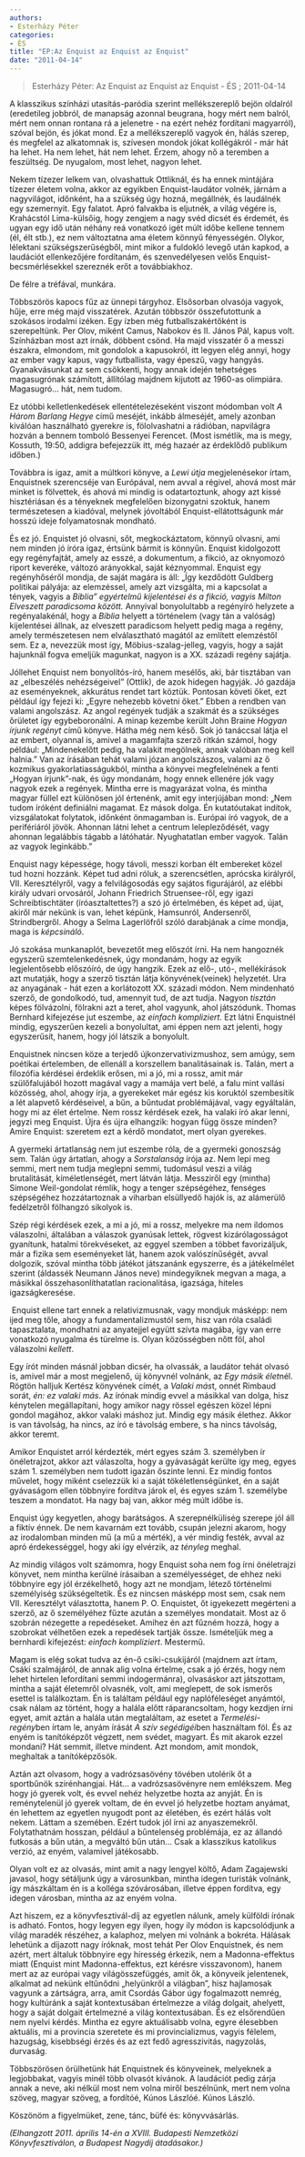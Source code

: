 ```yaml
---
authors: 
- Esterházy Péter
categories: 
- ÉS
title: "EP:Az Enquist az Enquist az Enquist"
date: "2011-04-14"
---
```

> Esterházy Péter: Az Enquist az Enquist az Enquist - ÉS ; 2011-04-14

A klasszikus színházi utasítás-paródia szerint mellékszereplő bejön oldalról (eredetileg jobbról, de manapság azonnal beugrana, hogy mért nem balról, mért nem onnan rontana rá a jelenetre - na ezért nehéz fordítani magyarról), szóval bejön, és jókat mond. Ez a mellékszereplő vagyok én, hálás szerep, és megfelel az alkatomnak is, szívesen mondok jókat kollégákról - már hát ha lehet. Ha nem lehet, hát nem lehet. Érzem, ahogy nő a teremben a feszültség. De nyugalom, most lehet, nagyon lehet.

Nekem tízezer lelkem van, olvashattuk Ottliknál, és ha ennek mintájára tízezer életem volna, akkor az egyikben Enquist-laudátor volnék, járnám a nagyvilágot, időnként, ha a szükség úgy hozná, megállnék, és laudálnék egy szemernyit. Egy falatot. Apró falvakba is eljutnék, a világ végére is, Krahácstól Lima-külsőig, hogy zengjem a nagy svéd dicsét és érdemét, és ugyan egy idő után néhány reá vonatkozó igét múlt időbe kellene tennem (él, élt stb.), ez nem változtatna ama életem könnyű fényességén. Olykor, lélektani szükségszerűségből, mint mikor a fuldokló levegő után kapkod, a laudációt ellenkezőjére fordítanám, és szenvedélyesen velős Enquist-becsmérlésekkel szereznék erőt a továbbiakhoz.

De félre a tréfával, munkára.

Többszörös kapocs fűz az ünnepi tárgyhoz. Elsősorban olvasója vagyok, hűje, erre még majd visszatérek. Azután többször összefutottunk a szokásos irodalmi izéken. Egy ízben még futballszakértőként is szerepeltünk. Per Olov, miként Camus, Nabokov és II. János Pál, kapus volt. Színházban most azt írnák, döbbent csönd. Ha majd visszatér ő a messzi északra, elmondom, mit gondolok a kapusokról, itt legyen elég annyi, hogy az ember vagy kapus, vagy futballista, vagy épeszű, vagy hangyás. Gyanakvásunkat az sem csökkenti, hogy annak idején tehetséges magasugrónak számított, állítólag majdnem kijutott az 1960-as olimpiára. Magasugró... hát, nem tudom.

Ez utóbbi kelletlenkedések ellentételezéseként viszont módomban volt *A Három Barlang Hegye* című meséjét, inkább álmeséjét, amely azonban kiválóan használható gyerek*re* is, fölolvashatni a rádióban, napvilágra hozván a bennem tomboló Bessenyei Ferencet. (Most ismétlik, ma is megy, Kossuth, 19:50, addigra befejezzük itt, még hazaér az érdeklődő publikum időben.)

Továbbra is igaz, amit a múltkori könyve, a *Lewi útja* megjelenésekor írtam, Enquistnek szerencséje van Európával, nem avval a régivel, ahová most már minket is fölvettek, és ahová mi mindig is odatartoztunk, ahogy azt kissé hisztériásan és a tényeknek megfelelően bizonygatni szoktuk, hanem természetesen a kiadóval, melynek jóvoltából En­quist-ellátottságunk már hosszú ideje folyamatosnak mondható.

És ez jó. Enquistet jó olvasni, sőt, megkockáztatom, könnyű olvasni, ami nem minden jó íróra igaz, értsünk bármit is könnyűn. Enquist kidolgozott egy regényfajtát, amely az esszé, a dokumentum, a fikció, az oknyomozó riport keveréke, változó arányokkal, saját kéznyommal. Enquist egy regényhőséről mondja, de saját magára is áll: „Így kezdődött Guldberg politikai pályája: az elemzéssel, amely azt vizsgálta, mi a kapcsolat a tények, vagyis a *Biblia” egyértelmű kijelentései és a fikció, vagyis Milton *Elveszett paradicsoma* között.* Annyival bonyolultabb a regényíró helyzete a regényalakénál, hogy a *Biblia* helyett a történelem (vagy tán a valóság) kijelentései állnak, az elveszett paradicsom helyett pedig maga a regény, amely természetesen nem elválasztható magától az említett elemzéstől sem. Ez a, nevezzük most így, Möbius-szalag-jelleg, vagyis, hogy a saját hajunknál fogva emeljük magunkat, nagyon is a XX. századi regény sajátja.

Jóllehet Enquist nem bonyolítós-író, hanem mesélős, aki, bár tisztában van az „elbeszélés nehézségeivel” (Ottlik), de azok hidegen hagyják. Jó gazdája az eseményeknek, akkurátus rendet tart köztük. Pontosan követi őket, ezt például így fejezi ki: „Egyre nehezebb követni őket.” Ebben a rendben van valami angolszász. Az angol regények tudják a szakmát és a szükséges őrületet így egybeboronálni. A minap kezembe került John Braine *Hogyan írjunk regényt* című könyve. Hátha még nem késő. Sok jó tanáccsal látja el az embert, olyannal is, amivel a magamfajta szerző ritkán számol, hogy például: „Mindenekelőtt pedig, ha valakit megölnek, annak valóban meg kell halnia.” Van az írásában tehát valami józan angolszászos, valami az ő kozmikus gyakorlatiasságukból, mintha a könyvei megfelelnének a fenti „Hogyan írjunk”-nak, és úgy mondanám, hogy ennek ellenére jók vagy nagyok ezek a regények. Mintha erre is magyarázat volna, és mintha magyar füllel ezt különösen jól értenénk, amit egy interjújában mond: „Nem tudom íróként definiálni magamat. Ez mások dolga. Én kutatóutakat indítok, vizsgálatokat folytatok, időnként önmagamban is. Európai író vagyok, de a perifériáról jövök. Ahonnan látni lehet a centrum lelepleződését, vagy ahonnan legalábbis tágabb a látóhatár. Nyughatatlan ember vagyok. Talán az vagyok leginkább.”

Enquist nagy képessége, hogy távoli, messzi korban élt embereket közel tud hozni hozzánk. Képet tud adni róluk, a szerencsétlen, aprócska királyról, VII. Keresztélyről, vagy a felvilágosodás egy sajátos figurájáról, az elébbi király udvari orvosáról, Johann Friedrich Struensee-ről, egy igazi Schreibtischtäter (íróasztaltettes?) a szó jó értelmében, és képet ad, újat, akiről már nekünk is van, lehet képünk, Hamsunról, Andersenről, Strindbergről. Ahogy a Selma Lagerlöfről szóló darabjának a címe mondja, maga is *képcsináló*.

Jó szokása munkanaplót, bevezetőt meg előszót írni. Ha nem hangoznék egyszerű szemtelenkedésnek, úgy mondanám, hogy az egyik legjelentősebb előszóíró, de úgy hangzik. Ezek az elő-, utó-, mellékírások azt mutatják, hogy a szerző tisztán látja könyvének(veinek) helyzetét. Ura az anyagának - hát ezen a korlátozott XX. századi módon. Nem mindenható szerző, de gondolkodó, tud, amennyit tud, de azt tudja. Nagyon *tisztán* képes fölvázolni, fölrakni azt a teret, ahol vagyunk, ahol játszódunk. Thomas Bernhard kifejezése jut eszembe, az *einfach kompliziert*. Ezt látni Enquistnél mindig, egyszerűen kezeli a bonyolultat, ami éppen nem azt jelenti, hogy egyszerűsít, hanem, hogy jól látszik a bonyolult.

Enquistnek nincsen köze a terjedő újkonzervativizmushoz, sem amúgy, sem poétikai értelemben, de ellenáll a korszellem banalitásainak is. Talán, mert a filozófia kérdései érdeklik erősen, mi a jó, mi a rossz, amit már szülőfalujából hozott magával vagy a mamája vert belé, a falu mint vallási közösség, ahol, ahogy írja, a gyerekeket már egész kis koruktól szembesítik a lét alapvető kérdéseivel, a bűn, a bűntudat problémájával, vagy egyáltalán, hogy mi az élet értelme. Nem rossz kérdések ezek, ha valaki író akar lenni, jegyzi meg Enquist. Újra és újra elhangzik: hogyan függ össze minden? Amire Enquist: szeretem ezt a kérdő mondatot, mert olyan gyerekes.

A gyermeki ártatlanság nem jut eszembe róla, de a gyermeki gonoszság sem. Talán úgy ártatlan, ahogy a *Sorstalanság* írója az. Nem lepi meg semmi, mert nem tudja meglepni semmi, tudomásul veszi a világ brutalitását, kíméletlenségét, mert látván látja. Messziről egy (mintha) Simone Weil-gondolat rémlik, hogy a tenger szépségéhez, fenséges szépségéhez hozzátartoznak a viharban elsüllyedő hajók is, az alámerülő fedélzetről fölhangzó sikolyok is.

Szép régi kérdések ezek, a mi a jó, mi a rossz, melyekre ma nem ildomos válaszolni, általában a válaszok gyanúsak lettek, rögvest kizárólagosságot gyanítunk, hatalmi törekvéseket, az eggyel szemben a többet favorizáljuk, már a fizika sem eseményeket lát, hanem azok valószínűségét, avval dolgozik, szóval mintha több játékot játszanánk egyszerre, és a játékelmélet szerint (áldassék Neumann János neve) mindegyiknek megvan a maga, a másikkal összehasonlíthatatlan racionalitása, igazsága, hiteles igazságkeresése.

 Enquist ellene tart ennek a relativizmusnak, vagy mondjuk másképp: nem ijed meg tőle, ahogy a fundamentalizmustól sem, hisz van róla családi tapasztalata, mondhatni az anyatejjel együtt szívta magába, így van erre vonatkozó nyugalma és türelme is. Olyan közösségben nőtt föl, ahol válaszolni *kellett*.

Egy írót minden másnál jobban dicsér, ha olvassák, a laudátor tehát olvasó is, amivel már a most megjelenő, új könyvnél volnánk, az *Egy másik élet*nél. Rögtön halljuk Kertész könyvének címét, a *Valaki más*t, onnét Rimbaud sorát, *én: ez valaki más*. Az írónak mindig evvel a másikkal van dolga, hisz kénytelen megállapítani, hogy amikor nagy rössel egészen közel lépni gondol magához, akkor valaki máshoz jut. Mindig egy másik élethez. Akkor is van távolság, ha nincs, az író e távolság embere, s ha nincs távolság, akkor teremt.

Amikor Enquistet arról kérdezték, mért egyes szám 3. személyben ír önéletrajzot, akkor azt válaszolta, hogy a gyávaságát kerülte így meg, egyes szám 1. személyben nem tudott igazán őszinte lenni. Ez mindig fontos művelet, hogy miként cselezzük ki a saját tökéletlenségünket, én a saját gyávaságom ellen többnyire fordítva járok el, és egyes szám 1. személybe teszem a mondatot. Ha nagy baj van, akkor még múlt időbe is.

Enquist úgy kegyetlen, ahogy barátságos. A szerepnélküliség szerepe jól áll a fiktív énnek. De nem kavarnám ezt tovább, csupán jelezni akarom, hogy az irodalomban minden mű (a mű a mérték), a vér mindig festék, avval az apró érdekességgel, hogy aki így elvérzik, az *tényleg* meghal.

Az mindig világos volt számomra, hogy Enquist soha nem fog írni önéletrajzi könyvet, nem mintha kerülné írásaiban a személyességet, de ehhez neki többnyire egy jól érzékelhető, hogy azt ne mondjam, létező történelmi személyiség szükségeltetik. És ez nincsen másképp most sem, csak nem VII. Keresztélyt választotta, hanem P. O. Enquistet, őt igyekezett megérteni a szerző, az ő személyéhez fűzte azután a személyes mondatait. Most az ő szobrán nézegette a repedéseket. Amihez én azt fűzném hozzá, hogy a szobrokat vélhetően ezek a repedések tartják össze. Ismételjük meg a bernhardi kifejezést: *einfach kompliziert*. Mestermű.

Magam is elég sokat tudva az én-ő csiki-csukijáról (majdnem azt írtam, Csáki szalmájáról, de annak alig volna értelme, csak a jó érzés, hogy nem lehet hirtelen lefordítani semmi indogermánra), olvasáskor azt játszottam, mintha a saját életemről olvasnék, volt, ami meglepett, de sok ismerős esettel is találkoztam. Én is találtam például egy naplóféleséget anyámtól, csak nálam az történt, hogy a halála előtt ráparancsoltam, hogy kezdjen írni egyet, amit aztán a halála után megtaláltam, az esetet a *Termelési-regény*ben írtam le, anyám írását *A szív segédigéi*ben használtam föl. És az enyém is tanítóképzőt végzett, nem svédet, magyart. És mit akarok ezzel mondani? Hát semmit, illetve mindent. Azt mondom, amit mondok, meghaltak a tanítóképzősök.

Aztán azt olvasom, hogy a vadrózsasövény tövében utolérik őt a sportbűnök szirénhangjai. Hát... a vadrózsasövényre nem emlékszem. Meg hogy jó gyerek volt, és evvel nehéz helyzetbe hozta az anyját. Én is reménytelenül jó gyerek voltam, de én evvel jó helyzetbe hoztam anyámat, én lehettem az egyetlen nyugodt pont az életében, és ezért hálás volt nekem. Láttam a szemében. Ezért tudok jól írni az anyaszemekről. Folytathatnám hosszan, például a bűntelenség problémája, ez az állandó futkosás a bűn után, a megváltó bűn után... Csak a klasszikus katolikus verzió, az enyém, valamivel játékosabb.

Olyan volt ez az olvasás, mint amit a nagy lengyel költő, Adam Zagajewski javasol, hogy sétáljunk úgy a városunkban, mintha idegen turisták volnánk, így mászkáltam én is a kolléga szóvárosában, illetve éppen fordítva, egy idegen városban, mintha az az enyém volna.

Azt hiszem, ez a könyvfesztivál-díj az egyetlen nálunk, amely külföldi írónak is adható. Fontos, hogy legyen egy ilyen, hogy ily módon is kapcsolódjunk a világ maradék részéhez, a kalaphoz, melyen mi volnánk a bokréta. Hálásak lehetünk a díjazott nagy íróknak, most tehát Per Olov Enquistnek, és nem azért, mert általuk többnyire egy híresség érkezik, nem a Madonna-effektus miatt (Enquist mint Madonna-effektus, ezt kérésre visszavonom), hanem mert az az európai vagy világösszefüggés, amit ők, a könyveik jelentenek, alkalmat ad nekünk eltűnődni „helyünkről a világban”, hisz hajlamosak vagyunk a zártságra, arra, amit Csordás Gábor úgy fogalmazott nemrég, hogy kultúránk a saját kontextusában értelmezze a világ dolgait, ahelyett, hogy a saját dolgait értelmezné a világ kontextusában. És ez elsőrendűen nem nyelvi kérdés. Mintha ez egyre aktuálisabb volna, egyre élesebben aktuális, mi a provincia szeretete és mi provincializmus, vagyis félelem, hazugság, kisebbségi érzés és az ezt fedő agresszivitás, nagyzolás, durvaság.

Többszörösen örülhetünk hát Enquistnek és könyveinek, melyeknek a legjobbakat, vagyis minél több olvasót kívánok. A laudációt pedig zárja annak a neve, aki nélkül most nem volna miről beszélnünk, mert nem volna szöveg, magyar szöveg, a fordítóé, Kúnos Lászlóé. Kúnos László.

Köszönöm a figyelmüket, zene, tánc, büfé és: könyvvásárlás.

*(Elhangzott 2011. április 14-én a XVIII. Budapesti Nemzetközi Könyvfesztiválon, a Budapest Nagydíj átadásakor.)*
